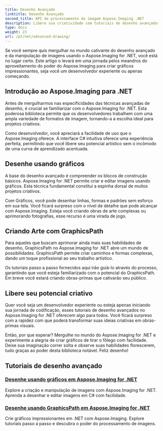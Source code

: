 ```yaml
---
title: Desenho Avançado
linktitle: Desenho Avançado
second_title: API de processamento de imagem Aspose.Imaging .NET
description: Libere sua criatividade com tutoriais de desenho avançados no Aspose.Imaging for .NET. Aprenda a criar e editar imagens sem esforço com C#.
type: docs
weight: 23
url: /pt/net/advanced-drawing/
---
```


Se você sempre quis mergulhar no mundo cativante do desenho avançado e da manipulação de imagens usando o Aspose.Imaging for .NET, você está no lugar certo. Este artigo o levará em uma jornada pelos meandros do aproveitamento do poder do Aspose.Imaging para criar gráficos impressionantes, seja você um desenvolvedor experiente ou apenas começando.

## Introdução ao Aspose.Imaging para .NET

Antes de mergulharmos nas especificidades das técnicas avançadas de desenho, é crucial se familiarizar com o Aspose.Imaging for .NET. Esta poderosa biblioteca permite que os desenvolvedores trabalhem com uma ampla variedade de formatos de imagem, tornando-a a escolha ideal para projetos criativos.

Como desenvolvedor, você apreciará a facilidade de uso que o Aspose.Imaging oferece. A interface C# intuitiva oferece uma experiência perfeita, permitindo que você libere seu potencial artístico sem o incômodo de uma curva de aprendizado acentuada.

## Desenhe usando gráficos

A base do desenho avançado é compreender os blocos de construção básicos. Aspose.Imaging for .NET permite criar e editar imagens usando gráficos. Esta técnica fundamental constitui a espinha dorsal de muitos projetos criativos. 

Com Gráficos, você pode desenhar linhas, formas e padrões sem esforço em sua tela. Você ficará surpreso com o nível de detalhe que pode alcançar com Aspose.Imaging. Esteja você criando obras de arte complexas ou aprimorando fotografias, esse recurso é uma virada de jogo.

## Criando Arte com GraphicsPath

Para aqueles que buscam aprimorar ainda mais suas habilidades de desenho, GraphicsPath no Aspose.Imaging for .NET abre um mundo de possibilidades. GraphicsPath permite criar caminhos e formas complexas, dando um toque profissional ao seu trabalho artístico.

Os tutoriais passo a passo fornecidos aqui irão guiá-lo através do processo, garantindo que você esteja familiarizado com o potencial do GraphicsPath. Em breve você estará criando obras-primas que cativarão seu público.

## Libere seu potencial criativo

Quer você seja um desenvolvedor experiente ou esteja apenas iniciando sua jornada de codificação, esses tutoriais de desenho avançados no Aspose.Imaging for .NET oferecem algo para todos. Você ficará surpreso com a rapidez com que poderá transformar suas ideias criativas em obras-primas visuais.

Então, por que esperar? Mergulhe no mundo do Aspose.Imaging for .NET e experimente a alegria de criar gráficos de tirar o fôlego com facilidade. Deixe sua imaginação correr solta e observe suas habilidades florescerem, tudo graças ao poder desta biblioteca notável. Feliz desenho!
## Tutoriais de desenho avançado
### [Desenhe usando gráficos em Aspose.Imaging for .NET](./draw-using-graphics/)
Explore a criação e manipulação de imagens com Aspose.Imaging for .NET. Aprenda a desenhar e editar imagens em C# com facilidade.
### [Desenhe usando GraphicsPath em Aspose.Imaging for .NET](./draw-using-graphicspath/)
Crie gráficos impressionantes em .NET com Aspose.Imaging. Explore tutoriais passo a passo e descubra o poder do processamento de imagens.